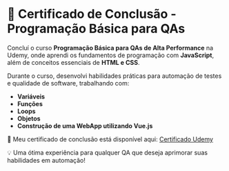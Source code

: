 # 🚀 Certificado de Conclusão - Programação Básica para QAs

Concluí o curso **Programação Básica para QAs de Alta Performance** na Udemy, onde aprendi os fundamentos de programação com **JavaScript**, além de conceitos essenciais de **HTML e CSS**.  

Durante o curso, desenvolvi habilidades práticas para automação de testes e qualidade de software, trabalhando com:  

- **Variáveis**  
- **Funções**  
- **Loops**  
- **Objetos**  
- **Construção de uma WebApp utilizando Vue.js**  

📜 Meu certificado de conclusão está disponível aqui: [Certificado Udemy](https://udemy-certificate.s3.amazonaws.com/pdf/UC-26558334-2419-4e9f-9c5e-a5218edd633d.pdf)  

💡 Uma ótima experiência para qualquer QA que deseja aprimorar suas habilidades em automação!  
